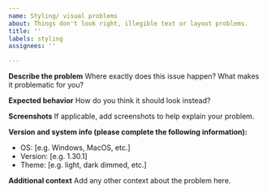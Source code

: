 ```yaml
---
name: Styling/ visual problems
about: Things don't look right, illegible text or layout problems.
title: ''
labels: styling
assignees: ''

---
```


**Describe the problem**
Where exactly does this issue happen? What makes it problematic for you?


**Expected behavior**
How do you think it should look instead?

**Screenshots**
If applicable, add screenshots to help explain your problem.

**Version and system info (please complete the following information):**
 - OS: [e.g. Windows, MacOS, etc.]
 - Version: [e.g. 1.30.1]
 - Theme: [e.g. light, dark dimmed, etc.]

**Additional context**
Add any other context about the problem here.
